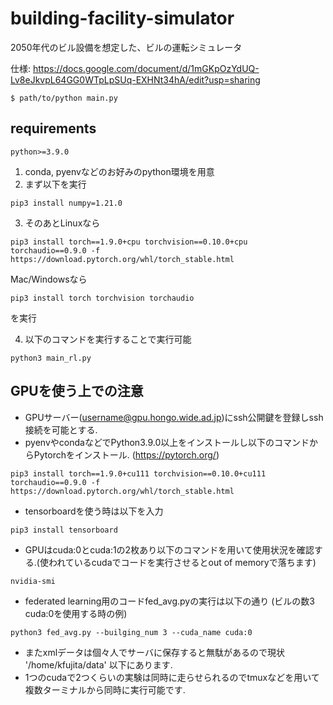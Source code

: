 # building-facility-simulator

2050年代のビル設備を想定した、ビルの運転シミュレータ

仕様: https://docs.google.com/document/d/1mGKpOzYdUQ-Lv8eJkvpL64GG0WTpLpSUq-EXHNt34hA/edit?usp=sharing

```
$ path/to/python main.py
```

## requirements
```
python>=3.9.0
```

1. conda, pyenvなどのお好みのpython環境を用意
2. まず以下を実行
```
pip3 install numpy=1.21.0

```
3. そのあとLinuxなら
```
pip3 install torch==1.9.0+cpu torchvision==0.10.0+cpu torchaudio==0.9.0 -f https://download.pytorch.org/whl/torch_stable.html
```
Mac/Windowsなら
```
pip3 install torch torchvision torchaudio
```
を実行

4. 以下のコマンドを実行することで実行可能
```
python3 main_rl.py
```
## GPUを使う上での注意
* GPUサーバー(username@gpu.hongo.wide.ad.jp)にssh公開鍵を登録しssh接続を可能とする.
* pyenvやcondaなどでPython3.9.0以上をインストールし以下のコマンドからPytorchをインストール. (https://pytorch.org/)
```
pip3 install torch==1.9.0+cu111 torchvision==0.10.0+cu111 torchaudio==0.9.0 -f https://download.pytorch.org/whl/torch_stable.html
```
* tensorboardを使う時は以下を入力
```
pip3 install tensorboard
```
* GPUはcuda:0とcuda:1の2枚あり以下のコマンドを用いて使用状況を確認する.(使われているcudaでコードを実行させるとout of memoryで落ちます)
```
nvidia-smi
```
* federated learning用のコードfed_avg.pyの実行は以下の通り (ビルの数3 cuda:0を使用する時の例)
```
python3 fed_avg.py --builging_num 3 --cuda_name cuda:0
```
* またxmlデータは個々人でサーバに保存すると無駄があるので現状 '/home/kfujita/data' 以下にあります. 
* 1つのcudaで2つくらいの実験は同時に走らせられるのでtmuxなどを用いて複数ターミナルから同時に実行可能です.